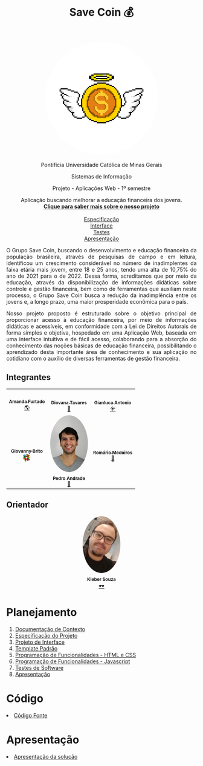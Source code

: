 <div align="center">
    <h1>Save Coin 💰</h1>
    <br>
    <p align="center">
  <img style="border-radius: 50%;" src="src/img/Logo Save Coin.png" width="300px;" alt=""/> 
  <br>
    <p>Pontifícia Universidade Católica de Minas Gerais</p>
    <p>Sistemas de Informação</p>
    <p>Projeto - Aplicações Web - 1º semestre</p>
</div>

</p>

<p align="center">
   Aplicação buscando melhorar a educação financeira dos jovens.
    <br>
    <a href="docs/Etapa1DocContexto.md" rel="docs"><strong>Clique para saber mais sobre o nosso projeto</strong></a>
    <br>
    <br>
    <a href="docs/Etapa1Especificacao.md">Especificação</a>
    <br>
    <a href="docs/Etapa2Interface.md">Interface</a>
    <br>
    <a href="docs/Etapa4Testes">Testes</a>
    <br>
    <a href="presentation/README.md">Apresentação</a>
</p>


<div align="justify">

<p>O Grupo Save Coin, buscando o desenvolvimento e educação financeira da população brasileira, através de pesquisas de campo e em leitura, identificou um crescimento considerável no número de inadimplentes da faixa etária mais jovem, entre 18 e 25 anos, tendo uma alta de 10,75% do ano de 2021 para o de 2022. Dessa forma, acreditamos que por meio da educação, através da disponibilização de informações didáticas sobre controle e gestão financeira, bem como de ferramentas que auxiliam neste processo, o Grupo Save Coin busca a redução da inadimplência entre os jovens e, a longo prazo, uma maior prosperidade econômica para o país. 

Nosso projeto proposto é estruturado sobre o objetivo principal de proporcionar acesso à educação financeira, por meio de informações didáticas e acessíveis, em conformidade com a Lei de Direitos Autorais de forma simples e objetiva, hospedado em uma Aplicação Web, baseada em uma interface intuitiva e de fácil acesso, colaborando para a absorção do conhecimento das noções básicas de educação financeira, possibilitando o aprendizado desta importante área de conhecimento e sua aplicação no cotidiano com o auxílio de diversas ferramentas de gestão financeira. </p>

</div>

## Integrantes

<div align="center">
<table>
<tr>

<td align="center"><a href="https://github.com/furtadoamanda"><img style="border-radius: 50%;" src="docs/img/Amanda borda.png" width="100px;" alt=""/><br /><sub><b>Amanda Furtado</b></sub></a><br /><a href="https://github.com/furtadoamanda" title="Amanda Furtado">🌎</a></td>

<td align="center"><a href="https://github.com/DiovanaT"><img style="border-radius: 50%;" src="docs/img/Dio borda.png" width="100px;" alt=""/><br /><sub><b>Diovana Tavares</b></sub></a><br /><a href="https://github.com/Diovana" title="Diovana Tavares">🚀</a></td>

<td align="center"><a href="https://github.com/pagliuca1"><img style="border-radius: 50%;" src="docs/img/Gian borda.png" width="100px;" alt=""/><br /><sub><b>Gianluca Antonio</b></sub></a><br /><a href="https://github.com/pagliuca1" title="Gianluca Antonio">☀️</a></td>

</tr>
<tr>

<td align="center"><a href="https://github.com/GiovannyBrito"><img style="border-radius: 50%;" src="docs/img/Giovanny Borda.png" width="100px;" alt=""/><br /><sub><b>Giovanny Brito</b></sub></a><br /><a href="https://github.com/GiovannyBrito" title="Giovanny Brito"><img src="docs/img/cube.png" width="20px" ></a></td>

<td align="center"><a href="https://github.com/pedro-andradee"><img style="border-radius: 50%;" src="docs/img/Pedro borda.png" width="100px;" alt=""/><br /><sub><b>Pedro Andrade</b></sub></a><br /><a href="https://github.com/pedro-andradee" title="Pedro Andrade">🚀</a></td>

<td align="center"><a href="https://github.com/romamedeiros"><img style="border-radius: 50%;" src="docs/img/Roma borda.png" width="100px;" alt=""/><br /><sub><b>Romário Medeiros</b></sub></a><br /><a href="https://github.com/romamedeiros" title="Romário Medeiros">🎸</a></td>

</tr>
</table>
</div>
 
## Orientador

<div align="center">

<td align="center"><a href="https://github.com/KleberSouza"><img style="border-radius: 50%;" src="docs/img/kleber borda.png" width="100px;" alt=""/><br /><sub><b>Kleber Souza</b></sub></a><br /><a href="https://github.com/KleberSouza" title="Kleber Souza">🕶️</a></td>

</div> 

# Planejamento


1. [Documentação de Contexto](docs/Etapa1DocContexto.md) 
2. [Especificação do Projeto](docs/Etapa1Especificacao.md) 
3. [Projeto de Interface](docs/Etapa2Interface.md)
4. [Template Padrão](docs/Etapa2Template.md) 
5. [Programação de Funcionalidades - HTML e CSS](docs/Etapa3e4Desenvolvimento.md) 
6. [Programação de Funcionalidades - Javascript](docs/Etapa3e4Desenvolvimento.md) 
7. [Testes de Software ](docs/Etapa4Testes.md) 
8. [Apresentação](presentation/README.md) 

# Código

<li><a href="src/README.md"> Código Fonte</a></li>

# Apresentação

<li><a href="presentation/README.md"> Apresentação da solução</a></li>
